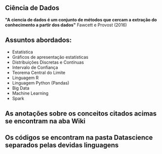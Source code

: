 ## Ciência de Dados

**"A ciencia de dados é um conjunto de métodos que cercam a extração do conhecimento a partir dos dados"** Fawcett e Provost (2016)

## Assuntos abordados:

* Estatística
* Gráficos de apresentação estatísticas
* Distribuições Discretas e Contínuas
* Intervalo de Confiança
* Teorema Central do Limite
* Linguagem R 
* Linguagem Python (Pandas)
* Big Data
* Machine Learning
* Spark
  
## As anotações sobre os conceitos citados acimas se encontram na aba Wiki
## Os códigos se encontram na pasta Datascience separados pelas devidas linguagens
